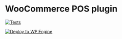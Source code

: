 # WooCommerce POS plugin

[![Tests](https://github.com/wcpos/woocommerce-pos/actions/workflows/tests.yml/badge.svg)](https://github.com/wcpos/woocommerce-pos/actions/workflows/tests.yml)

[![Deploy to WP Engine](https://github.com/wcpos/woocommerce-pos/actions/workflows/wp-engine.yml/badge.svg)](https://github.com/wcpos/woocommerce-pos/actions/workflows/wp-engine.yml)